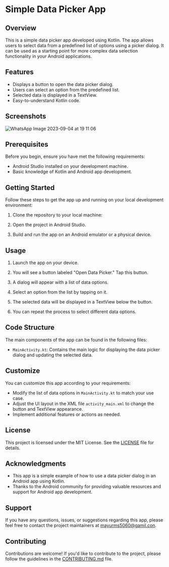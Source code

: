 # Simple Data Picker App

## Overview

This is a simple data picker app developed using Kotlin. The app allows users to select data from a predefined list of options using a picker dialog. It can be used as a starting point for more complex data selection functionality in your Android applications.

## Features

- Displays a button to open the data picker dialog.
- Users can select an option from the predefined list.
- Selected data is displayed in a TextView.
- Easy-to-understand Kotlin code.

## Screenshots

![WhatsApp Image 2023-09-04 at 19 11 06](https://github.com/mayurms/DataPickerKt/assets/70322183/8987f64e-f048-421e-ab7d-8b750ceb8b3e)



## Prerequisites

Before you begin, ensure you have met the following requirements:

- Android Studio installed on your development machine.
- Basic knowledge of Kotlin and Android app development.

## Getting Started

Follow these steps to get the app up and running on your local development environment:

1. Clone the repository to your local machine:
   
2. Open the project in Android Studio.

3. Build and run the app on an Android emulator or a physical device.

## Usage

1. Launch the app on your device.

2. You will see a button labeled "Open Data Picker." Tap this button.

3. A dialog will appear with a list of data options.

4. Select an option from the list by tapping on it.

5. The selected data will be displayed in a TextView below the button.

6. You can repeat the process to select different data options.

## Code Structure

The main components of the app can be found in the following files:

- `MainActivity.kt`: Contains the main logic for displaying the data picker dialog and updating the selected data.

## Customize

You can customize this app according to your requirements:

- Modify the list of data options in `MainActivity.kt` to match your use case.
- Adjust the UI layout in the XML file `activity_main.xml` to change the button and TextView appearance.
- Implement additional features or actions as needed.

## License

This project is licensed under the MIT License. See the [LICENSE](LICENSE) file for details.

## Acknowledgments

- This app is a simple example of how to use a data picker dialog in an Android app using Kotlin.
- Thanks to the Android community for providing valuable resources and support for Android app development.

## Support

If you have any questions, issues, or suggestions regarding this app, please feel free to contact the project maintainers at mayurms5060@gamil.con.

## Contributing

Contributions are welcome! If you'd like to contribute to the project, please follow the guidelines in the [CONTRIBUTING.md](CONTRIBUTING.md) file.




